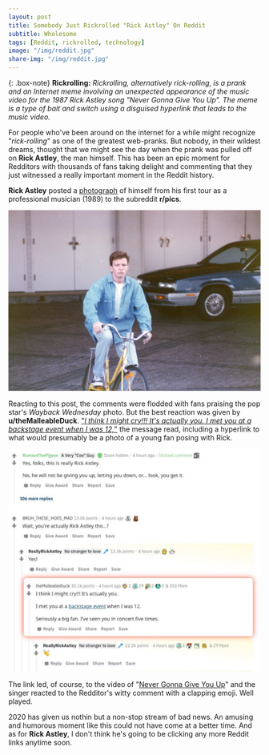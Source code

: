 ```yaml
---
layout: post
title: Somebody Just Rickrolled "Rick Astley" On Reddit
subtitle: Wholesome
tags: [Reddit, rickrolled, technology]
image: "/img/reddit.jpg"
share-img: "/img/reddit.jpg"
---
```


{: .box-note}
**Rickrolling:** *Rickrolling, alternatively rick-rolling, is a prank and an Internet meme involving an unexpected appearance of the music video for the 1987 Rick Astley song "Never Gonna Give You Up". The meme is a type of bait and switch using a disguised hyperlink that leads to the music video.*

For people who've been around on the internet for a while might recognize "*rick-rolling*" as one of the greatest web-pranks. But nobody, in their wildest dreams, thought that we might see the day when the prank was pulled off on **Rick Astley**, the man himself. This has been an epic moment for Redditors with thousands of fans taking delight and commenting that they just witnessed a really important moment in the Reddit history.

**Rick Astley** posted a <a href="https://www.reddit.com/r/pics/comments/haucpf/ive_found_a_few_funny_memories_during_lockdown/">photograph</a> of himself from his first tour as a professional musician (1989) to the subreddit **r/pics**.

<img src="/img/reddit1.jpg" alt="Rick Astley">

Reacting to this post, the comments were flodded with fans praising the pop star's *Wayback Wednesday* photo. But the best reaction was given by **u/theMalleableDuck**. 
<a href="https://www.reddit.com/r/pics/comments/haucpf/ive_found_a_few_funny_memories_during_lockdown/fv505w1/">"*I think I might cry!!! It's actually you. I met you at a backstage event when I was 12,*"</a> the message read, including a hyperlink to what would presumably be a photo of a young fan posing with Rick.

<img src="/img/reddit2.jpg" alt="Rickrolled">

The link led, of course, to the video of "<a href="https://www.youtube.com/watch?v=dQw4w9WgXcQ">Never Gonna Give You Up</a>" and the singer reacted to the Redditor's witty comment with a clapping emoji. Well played.

2020 has given us nothin but a non-stop stream of bad news. An amusing and humorous moment like this could not have come at a better time. And as for **Rick Astley**, I don't think he's going to be clicking any more Reddit links anytime soon.
